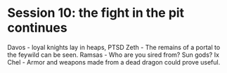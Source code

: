 # Session 10: the fight in the pit continues

Davos   - loyal knights lay in heaps, PTSD
Zeth    - The remains of a portal to the feywild can be seen.
Ramsas  - Who are you sired from? Sun gods?
Ix Chel - Armor and weapons made from a dead dragon could prove useful.

